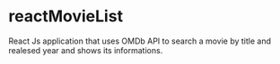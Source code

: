 # reactMovieList
React Js application that uses OMDb API to search a movie by title and realesed year and shows its informations.
